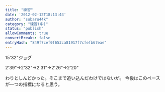 ```yaml
---
title: "練習"
date: '2012-02-12T18:13:44'
author: "subaru44k"
category: "練習(中)"
status: "publish"
allowComments: true
convertBreaks: false
entryHash: "849f7cef0f653ca81917f7cfefb67eae"
---
```

15'32"ジョグ

2'39"→2'32"→2'31"→2'26"→2'20"

わりとしんどかった。そこまで追い込んだわけではないが。
今後はこのペースが一つの指標になると思う。
